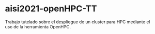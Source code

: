# aisi2021-openHPC-TT
Trabajo tutelado sobre el despliegue de un cluster para HPC mediante el uso de la herramienta OpenHPC.
